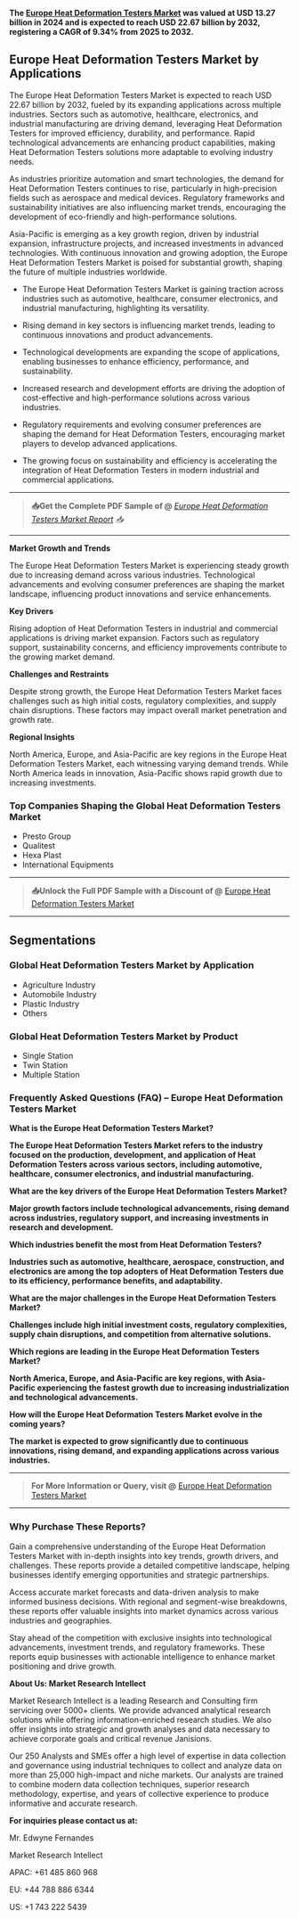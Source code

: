 <p><strong>The <a href="https://www.marketresearchintellect.com/download-sample/?rid=436340&amp;utm_source=Pulse-April-Europe&amp;utm_medium=852">Europe Heat Deformation Testers Market</a> was valued at USD 13.27 billion in 2024 and is expected to reach USD 22.67 billion by 2032, registering a CAGR of 9.34% from 2025 to 2032.</strong></p><h2>Europe Heat Deformation Testers Market by Applications&nbsp;</h2><p><p>The Europe Heat Deformation Testers Market is expected to reach USD 22.67 billion by 2032, fueled by its expanding applications across multiple industries. Sectors such as automotive, healthcare, electronics, and industrial manufacturing are driving demand, leveraging Heat Deformation Testers for improved efficiency, durability, and performance. Rapid technological advancements are enhancing product capabilities, making Heat Deformation Testers solutions more adaptable to evolving industry needs.</p><p>As industries prioritize automation and smart technologies, the demand for Heat Deformation Testers continues to rise, particularly in high-precision fields such as aerospace and medical devices. Regulatory frameworks and sustainability initiatives are also influencing market trends, encouraging the development of eco-friendly and high-performance solutions.</p><p>Asia-Pacific is emerging as a key growth region, driven by industrial expansion, infrastructure projects, and increased investments in advanced technologies. With continuous innovation and growing adoption, the Europe Heat Deformation Testers Market is poised for substantial growth, shaping the future of multiple industries worldwide.</p></p><ul><li><p>The Europe Heat Deformation Testers Market is gaining traction across industries such as automotive, healthcare, consumer electronics, and industrial manufacturing, highlighting its versatility.</p></li><li><p>Rising demand in key sectors is influencing market trends, leading to continuous innovations and product advancements.</p></li><li><p>Technological developments are expanding the scope of applications, enabling businesses to enhance efficiency, performance, and sustainability.</p></li><li><p>Increased research and development efforts are driving the adoption of cost-effective and high-performance solutions across various industries.</p></li><li><p>Regulatory requirements and evolving consumer preferences are shaping the demand for Heat Deformation Testers, encouraging market players to develop advanced applications.</p></li><li><p>The growing focus on sustainability and efficiency is accelerating the integration of Heat Deformation Testers in modern industrial and commercial applications.</p></li></ul><hr /><blockquote><p><strong><span class="font-[700]">📥Get the Complete PDF Sample of @ </span></strong><em><span class="font-[700]"><a href="https://www.marketresearchintellect.com/download-sample/?rid=436340&amp;utm_source=Pulse-April-Europe&amp;utm_medium=852" target="_blank" data-tracking-control-name="article-ssr-frontend-pulse_little-text-block" data-tracking-will-navigate="" data-test-link="">Europe Heat Deformation Testers Market Report</a>&nbsp;📥</span></em></p></blockquote><hr /><p class="" data-start="77" data-end="360"><strong data-start="77" data-end="105">Market Growth and Trends</strong></p><p class="" data-start="77" data-end="360">The Europe Heat Deformation Testers Market is experiencing steady growth due to increasing demand across various industries. Technological advancements and evolving consumer preferences are shaping the market landscape, influencing product innovations and service enhancements.</p><p class="" data-start="362" data-end="606"><strong data-start="362" data-end="377">Key Drivers</strong></p><p class="" data-start="362" data-end="606">Rising adoption of Heat Deformation Testers in industrial and commercial applications is driving market expansion. Factors such as regulatory support, sustainability concerns, and efficiency improvements contribute to the growing market demand.</p><p class="" data-start="608" data-end="849"><strong data-start="608" data-end="637">Challenges and Restraints</strong></p><p class="" data-start="608" data-end="849">Despite strong growth, the Europe Heat Deformation Testers Market faces challenges such as high initial costs, regulatory complexities, and supply chain disruptions. These factors may impact overall market penetration and growth rate.</p><p class="" data-start="851" data-end="1095"><strong data-start="851" data-end="872">Regional Insights</strong></p><p class="" data-start="851" data-end="1095">North America, Europe, and Asia-Pacific are key regions in the Europe Heat Deformation Testers Market, each witnessing varying demand trends. While North America leads in innovation, Asia-Pacific shows rapid growth due to increasing investments.</p><p><h3>Top Companies Shaping the Global Heat Deformation Testers Market </h3><ul><li>Presto Group</li><li>Qualitest</li><li>Hexa Plast</li><li>International Equipments</li></ul></p><hr /><blockquote><p><strong>📥Unlock the Full PDF Sample with a Discount of @</strong> <a href="https://www.marketresearchintellect.com/ask-for-discount/?rid=436340&amp;utm_source=Pulse-April-Europe&amp;utm_medium=852">Europe Heat Deformation Testers Market</a></p></blockquote><hr /><p><h2>Segmentations</h2><h3>Global Heat Deformation Testers Market by Application</h3><ul><li>Agriculture Industry</li><li>Automobile Industry</li><li>Plastic Industry</li><li>Others</li></ul><h3>Global Heat Deformation Testers Market by Product</h3><ul><li>Single Station</li><li>Twin Station</li><li>Multiple Station</li></ul></p><h3><strong>Frequently Asked Questions (FAQ) &ndash; Europe Heat Deformation Testers Market</strong></h3><p><strong>What is the Europe Heat Deformation Testers Market?</strong></p><p><strong>The Europe Heat Deformation Testers Market refers to the industry focused on the production, development, and application of Heat Deformation Testers across various sectors, including automotive, healthcare, consumer electronics, and industrial manufacturing.</strong></p><p><strong>What are the key drivers of the Europe Heat Deformation Testers Market?</strong></p><p><strong>Major growth factors include technological advancements, rising demand across industries, regulatory support, and increasing investments in research and development.</strong></p><p><strong>Which industries benefit the most from Heat Deformation Testers?</strong></p><p><strong>Industries such as automotive, healthcare, aerospace, construction, and electronics are among the top adopters of Heat Deformation Testers due to its efficiency, performance benefits, and adaptability.</strong></p><p><strong>What are the major challenges in the Europe Heat Deformation Testers Market?</strong></p><p><strong>Challenges include high initial investment costs, regulatory complexities, supply chain disruptions, and competition from alternative solutions.</strong></p><p><strong>Which regions are leading in the Europe Heat Deformation Testers Market?</strong></p><p><strong>North America, Europe, and Asia-Pacific are key regions, with Asia-Pacific experiencing the fastest growth due to increasing industrialization and technological advancements.</strong></p><p><strong>How will the Europe Heat Deformation Testers Market evolve in the coming years?</strong></p><p><strong>The market is expected to grow significantly due to continuous innovations, rising demand, and expanding applications across various industries.</strong></p><hr /><blockquote><p><span class="font-[700]"><strong>For More Information or Query, visit&nbsp;@</strong>&nbsp;</span><span class="font-[700]"><a href="https://www.marketresearchintellect.com/product/global-heat-deformation-testers-market-size-and-forecast/?utm_source=Linkedin&utm_medium=852" target="_blank" data-tracking-control-name="article-ssr-frontend-pulse_little-text-block" data-tracking-will-navigate="" data-test-link="">Europe Heat Deformation Testers Market</a></span></p></blockquote><hr /><h3><strong data-start="0" data-end="31">Why Purchase These Reports?</strong></h3><p class="" data-start="35" data-end="297">Gain a comprehensive understanding of the Europe Heat Deformation Testers Market with in-depth insights into key trends, growth drivers, and challenges. These reports provide a detailed competitive landscape, helping businesses identify emerging opportunities and strategic partnerships.</p><p class="" data-start="299" data-end="540">Access accurate market forecasts and data-driven analysis to make informed business decisions. With regional and segment-wise breakdowns, these reports offer valuable insights into market dynamics across various industries and geographies.</p><p class="" data-start="542" data-end="784">Stay ahead of the competition with exclusive insights into technological advancements, investment trends, and regulatory frameworks. These reports equip businesses with actionable intelligence to enhance market positioning and drive growth.</p><p><strong><span class="font-[700]">About Us: Market Research Intellect</span></strong></p><p><span class="">Market Research Intellect is a leading Research and Consulting firm servicing over 5000+ clients. We provide advanced analytical research solutions while offering information-enriched research studies.&nbsp;</span>We also offer insights into strategic and growth analyses and data necessary to achieve corporate goals and critical revenue Janisions.</p><p><span class="">Our 250 Analysts and SMEs offer a high level of expertise in data collection and governance using industrial techniques to collect and analyze data on more than 25,000 high-impact and niche markets. Our analysts are trained to combine modern data collection techniques, superior research methodology, expertise, and years of collective experience to produce informative and accurate research.</span></p><p><strong>For inquiries please contact us at:</strong></p><p>Mr. Edwyne Fernandes</p><p>Market Research Intellect</p><p>APAC: +61 485 860 968</p><p>EU: +44 788 886 6344</p><p>US: +1 743 222 5439</p>